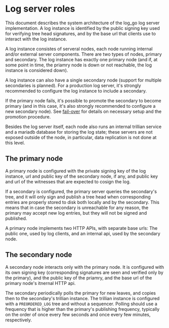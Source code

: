 # Log server roles

This document describes the system architecture of the log_go log
server implementation. A log instance is identified by the public
signing key used for verifying tree head signatures, and by the base
url that clients use to interact with the log instance.

A log instance consistes of serveral nodes, each node running internal
and/or external server components. There are two types of nodes,
primary and secondary. The log instance has exactly one primary node
(and if, at some point in time, the priamry node is down or not
reachable, the log instance is considered down).

A log instance can also have a single secondary node (support for
multiple secondaries is planned). For a production log server, it's
strongly recommended to configure the log instance to include a
secondary.

If the primary node fails, it's possible to promote the secondary to
become primary (and in this case, it's also strongly recommended to
configure a new secondary node). See [fail-over](./failover.md) for
details on necessary setup and the promotion procedure.

Besides the log server itself, each node also runs an internal
trillian service and a mariadb database for storing the log state;
these servers are not exposed outside of the node, in particular, data
replication is not done at this level.

## The primary node

A primary node is configured with the private signing key of the log
instance, url and public key of the secondary node, if any, and public
key and url of the witnesses that are expected to cosign the log.

If a secondary is configured, the primary server queries the
secondary's tree, and it will only sign and publish a tree head when
corresponding entries are properly stored to disk both locally and by
the secondary. This means that in case the secondary is unreachable
for any reason, the primary may accept new log entries, but they will
not be signed and published.

A primary node implements two HTTP APIs, with separate base urls: The
public one, used by log clients, and an internal api, used by the
secondary node.

## The secondary node

A secondary node interacts only with the primary node. It is
configured with its own signing key (corresponding signatures are seen
and verified only by the primary), and the public key of the priamry,
and the base url of the primary node's itnernal HTTP api.

The secondary periodically polls the primary for new leaves, and
copies then to the secondary's trillian instance. The trillian
instance is configured with a `PREORDERED_LOG` tree and without a
sequencer. Polling should use a frequency that is higher than the
primary's publishing frequency, typically on the order of once every
few seconds and once every few minutes, respectively.
